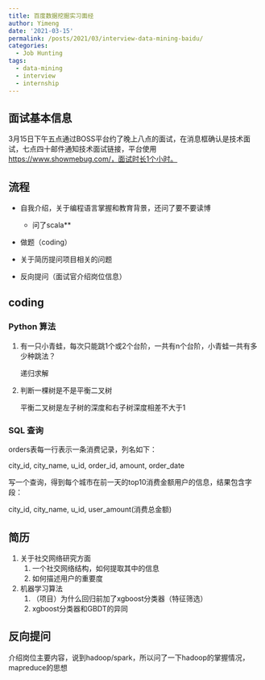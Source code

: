 ```yaml
---
title: 百度数据挖掘实习面经
author: Yimeng
date: '2021-03-15'
permalink: /posts/2021/03/interview-data-mining-baidu/
categories:
  - Job Hunting
tags:
  - data-mining
  - interview
  - internship
---
```


## 面试基本信息

3月15日下午五点通过BOSS平台约了晚上八点的面试，在消息框确认是技术面试，七点四十邮件通知技术面试链接，平台使用 https://www.showmebug.com/，面试时长1个小时。

## 流程

- 自我介绍，关于编程语言掌握和教育背景，还问了要不要读博
  - 问了scala**

- 做题（coding）
- 关于简历提问项目相关的问题
- 反向提问（面试官介绍岗位信息）

## coding

### Python 算法

1. 有一只小青蛙，每次只能跳1个或2个台阶，一共有n个台阶，小青蛙一共有多少种跳法？

   递归求解

2. 判断一棵树是不是平衡二叉树

   平衡二叉树是左子树的深度和右子树深度相差不大于1

### SQL 查询

orders表每一行表示一条消费记录，列名如下：

city_id, city_name, u_id, order_id, amount, order_date

写一个查询，得到每个城市在前一天的top10消费金额用户的信息，结果包含字段：

city_id, city_name, u_id, user_amount(消费总金额)

## 简历

1. 关于社交网络研究方面
   1. 一个社交网络结构，如何提取其中的信息
   2. 如何描述用户的重要度
2. 机器学习算法
   1. （项目）为什么回归前加了xgboost分类器（特征筛选）
   2. xgboost分类器和GBDT的异同

## 反向提问

介绍岗位主要内容，说到hadoop/spark，所以问了一下hadoop的掌握情况，mapreduce的思想
